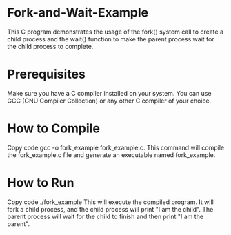 # Fork-and-Wait-Example
This C program demonstrates the usage of the fork() system call to create a child process and the wait() function to make the parent process wait for the child process to complete.

# Prerequisites
Make sure you have a C compiler installed on your system. You can use GCC (GNU Compiler Collection) or any other C compiler of your choice.

# How to Compile
Copy code
gcc -o fork_example fork_example.c.
This command will compile the fork_example.c file and generate an executable named fork_example.

# How to Run
Copy code
./fork_example
This will execute the compiled program. It will fork a child process, and the child process will print "I am the child". The parent process will wait for the child to finish and then print "I am the parent".
